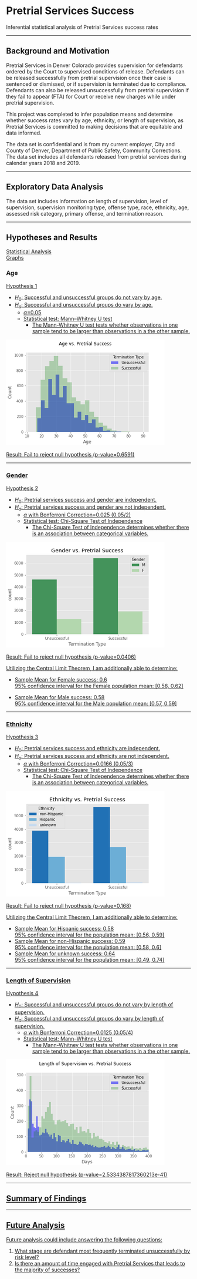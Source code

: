 # Pretrial Services Success
Inferential statistical analysis of Pretrial Services success rates

***

## Background and Motivation
Pretrial Services in Denver Colorado provides supervision for defendants ordered by the Court to supervised conditions of release. Defendants can be released successfully from pretrial supervision once their case is sentenced or dismissed, or if supervision is terminated due to compliance. Defendants can also be released unsuccessfully from pretrial supervision if they fail to appear (FTA) for Court or receive new charges while under pretrial supervision.

This project was completed to infer population means and determine whether success rates vary by age, ethnicity, or length of supervision, as Pretrial Services is committed to making decisions that are equitable and data informed.

The data set is confidential and is from my current employer, City and County of Denver, Department of Public Safety, Community Corrections.  The data set includes all defendants released from pretrial services during calendar years 2018 and 2019. 

***

## Exploratory Data Analysis
The data set includes information on length of supervision, level of supervision, supervision monitoring type, offense type, race, ethnicity, age, assessed risk category, primary offense, and termination reason.


***

## Hypotheses and Results 
[Statistical Analysis](statistical_analysis.ipynb)<br>
[Graphs](EDA/exploratory_data_analysis.ipynb)

### Age <br>
<u>Hypothesis 1<u>
* $H_0$: Successful and unsuccessful groups do not vary by age.<br>
* $H_a$: Successful and unsuccessful groups do vary by age.<br>
    * $\alpha$=0.05<br>
    * Statistical test: Mann–Whitney U test<br>
        * The Mann-Whitney U test tests whether observations in one sample tend to be larger than observations in a the other sample.

![Age](EDA/Age.png)


Result: Fail to reject null hypothesis (p-value=0.6591)
***
### Gender
<u>Hypothesis 2 <u>
* $H_0$: Pretrial services success and gender are independent.<br>
* $H_a$: Pretrial services success and gender are not independent.<br>
    * $\alpha$ with Bonferroni Correction=0.025 (0.05/2)<br>
    * Statistical test: Chi-Square Test of Independence <br>
        * The Chi-Square Test of Independence determines whether there is an association between categorical variables.

![Gender](EDA/Gender.png)

Result: Fail to reject null hypothesis (p-value=0.0406)
    
Utilizing the Central Limit Theorem, I am additionally able to determine:<br>
* Sample Mean for Female success: 0.6<br>
95% confidence interval for the Female population mean: [0.58, 0.62]<br>
    
* Sample Mean for Male success: 0.58<br>
95% confidence interval for the Male population mean: [0.57, 0.59]<br>
***
### Ethnicity
<u>Hypothesis 3<u>
* $H_0$: Pretrial services success and ethnicity are independent.<br>
* $H_a$: Pretrial services success and ethnicity are not independent.<br>
    * $\alpha$ with Bonferroni Correction=0.0166 (0.05/3)<br>
    * Statistical test: Chi-Square Test of Independence <br>
        * The Chi-Square Test of Independence determines whether there is an association between categorical variables.

![Ethnicity](EDA/Ethnicity.png)
    
    
Result: Fail to reject null hypothesis (p-value=0.168)
    
Utilizing the Central Limit Theorem, I am additionally able to determine:<br>
    
* Sample Mean for Hispanic success: 0.58<br>
95% confidence interval for the population mean: [0.56, 0.59]<br>
* Sample Mean for non-Hispanic success: 0.59<br>
95% confidence interval for the population mean: [0.58, 0.6]<br>
* Sample Mean for unknown success: 0.64<br>
95% confidence interval for the population mean: [0.49, 0.74]<br>
***  
### Length of Supervision
<u>Hypothesis 4<u>
* $H_0$: Successful and unsuccessful groups do not vary by length of supervision.<br>
* $H_a$: Successful and unsuccessful groups do vary by length of supervision.<br>
    * $\alpha$ with Bonferroni Correction=0.0125 (0.05/4)<br>
    * Statistical test: Mann–Whitney U test<br>
        * The Mann-Whitney U test tests whether observations in one sample tend to be larger than observations in a the other sample.

![Length](EDA/Length.png)
    
    
    
Result: Reject null hypothesis (p-value=2.5334387817360213e-41)
    
***

## Summary of Findings
    
***

## Future Analysis
Future analysis could include answering the following questions:
1. What stage are defendant most frequently terminated unsuccessfully by risk level?
2. Is there an amount of time engaged with Pretrial Services that leads to the majority of successes?